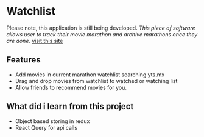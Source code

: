 # Watchlist

Please note, this application is still being developed.
_This piece of software allows user to track their movie marathon and archive marathons once they are done._
[visit this site](https://watchlist-application.herokuapp.com)

## Features

- Add movies in current marathon watchlist searching yts.mx
- Drag and drop movies from watchlist to watched or watching list
- Allow friends to recommend movies for you.

## What did i learn from this project

- Object based storing in redux
- React Query for api calls
